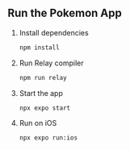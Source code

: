 ## Run the Pokemon App

1. Install dependencies

   ```bash
   npm install
   ```
2. Run Relay compiler

   ```bash
   npm run relay
   ```

3. Start the app

   ```bash
   npx expo start
   ```

4. Run on iOS

   ```bash
   npx expo run:ios
   ```
